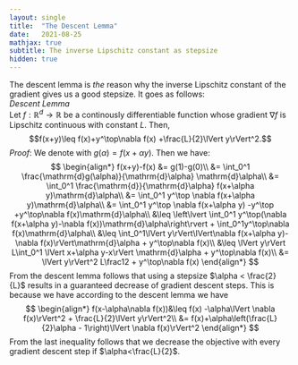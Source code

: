```yaml
---
layout: single
title:  "The Descent Lemma"
date:   2021-08-25
mathjax: true
subtitle: The inverse Lipschitz constant as stepsize
hidden: true
---
```

The descent lemma is _the_ reason why the inverse Lipschitz constant of the gradient gives us a good stepsize. It goes as follows:     
*Descent Lemma*    
Let $f:\mathbb{R}^d\rightarrow \mathbb{R}$ be a continously differentiable function whose gradient $\nabla f$ is Lipschitz continuous with constant $L$. Then,
$$f(x+y)\leq f(x)+y^\top\nabla f(x) +\frac{L}{2}\lVert y\rVert^2.$$
_Proof_: We denote with $g(\alpha)=f(x+\alpha y)$. Then we have:
$$
\begin{align*}
f(x+y)-f(x) &= g(1)-g(0)\\
&= \int_0^1 \frac{\mathrm{d}g(\alpha)}{\mathrm{d}\alpha} \mathrm{d}\alpha\\
&= \int_0^1 \frac{\mathrm{d}}{\mathrm{d}\alpha} f(x+\alpha y)\mathrm{d}\alpha\\
&= \int_0^1 y^\top \nabla f(x+\alpha y)\mathrm{d}\alpha\\
&= \int_0^1 y^\top \nabla f(x+\alpha y) -y^\top +y^\top\nabla f(x)\mathrm{d}\alpha\\
&\leq \left\lvert \int_0^1 y^\top(\nabla f(x+\alpha y)-\nabla f(x))\mathrm{d}\alpha\right\rvert + \int_0^1y^\top\nabla f(x)\mathrm{d}\alpha\\
&\leq \int_0^1\lVert y\rVert\lVert\nabla f(x+\alpha y)-\nabla f(x)\rVert\mathrm{d}\alpha + y^\top\nabla f(x)\\
&\leq \lVert y\rVert L\int_0^1 \lVert x+\alpha y-x\rVert \mathrm{d}\alpha + y^\top\nabla f(x)\\
&= \lVert y\rVert^2 L\frac12 + y^\top\nabla f(x)
\end{align*}
$$
From the descent lemma follows that using a stepsize $\alpha < \frac{2}{L}$ results in a guaranteed decrease of gradient descent steps. 
This is because we have according to the descent lemma we have
$$
\begin{align*}
f(x-\alpha\nabla f(x))&\leq f(x) -\alpha\lVert \nabla f(x)\rVert^2 + \frac{L}{2}\lVert y\rVert^2\\
&= f(x)+\alpha\left(\frac{L}{2}\alpha - 1\right)\lVert \nabla f(x)\rVert^2
\end{align*}
$$
From the last inequality follows that we decrease the objective with every gradient descent step if $\alpha<\frac{L}{2}$.
